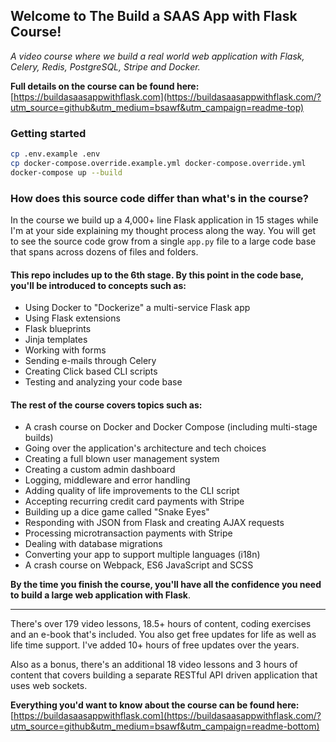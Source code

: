 ## Welcome to The Build a SAAS App with Flask Course!

*A video course where we build a real world web application with Flask, Celery,
Redis, PostgreSQL, Stripe and Docker.*

**Full details on the course can be found here:**  
[https://buildasaasappwithflask.com](https://buildasaasappwithflask.com/?utm_source=github&utm_medium=bsawf&utm_campaign=readme-top)

### Getting started

```sh
cp .env.example .env
cp docker-compose.override.example.yml docker-compose.override.yml
docker-compose up --build
```

### How does this source code differ than what's in the course?

In the course we build up a 4,000+ line Flask application in 15 stages while
I'm at your side explaining my thought process along the way. You will get to
see the source code grow from a single `app.py` file to a large code base that
spans across dozens of files and folders.

#### This repo includes up to the 6th stage. By this point in the code base, you'll be introduced to concepts such as:

- Using Docker to "Dockerize" a multi-service Flask app
- Using Flask extensions
- Flask blueprints
- Jinja templates
- Working with forms
- Sending e-mails through Celery
- Creating Click based CLI scripts
- Testing and analyzing your code base

#### The rest of the course covers topics such as:

- A crash course on Docker and Docker Compose (including multi-stage builds)
- Going over the application's architecture and tech choices
- Creating a full blown user management system
- Creating a custom admin dashboard
- Logging, middleware and error handling
- Adding quality of life improvements to the CLI script
- Accepting recurring credit card payments with Stripe
- Building up a dice game called "Snake Eyes"
- Responding with JSON from Flask and creating AJAX requests
- Processing microtransaction payments with Stripe
- Dealing with database migrations
- Converting your app to support multiple languages (i18n)
- A crash course on Webpack, ES6 JavaScript and SCSS

**By the time you finish the course, you'll have all the confidence you need to
build a large web application with Flask**.

---

There's over 179 video lessons, 18.5+ hours of content, coding exercises and an
e-book that's included. You also get free updates for life as well as life time
support. I've added 10+ hours of free updates over the years.

Also as a bonus, there's an additional 18 video lessons and 3 hours of content
that covers building a separate RESTful API driven application that uses web sockets.

**Everything you'd want to know about the course can be found here:**  
[https://buildasaasappwithflask.com](https://buildasaasappwithflask.com/?utm_source=github&utm_medium=bsawf&utm_campaign=readme-bottom)
